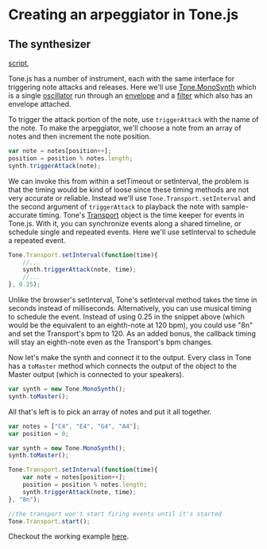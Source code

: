 # Creating an arpeggiator in Tone.js

## The synthesizer

[script](https://raw.githubusercontent.com/TONEnoTONE/Tone.js/master/build/Tone.js), 

Tone.js has a number of instrument, each with the same interface for triggering note attacks and releases. Here we'll use [Tone.MonoSynth]() which is a single [oscillator](Tone.OmniOscillator) run through an [envelope]() and a [filter]() which also has an envelope attached.

To trigger the attack portion of the note, use ```triggerAttack``` with the name of the note. To make the arpeggiator, we'll choose a note from an array of notes and then increment the note position. 

```javascript
var note = notes[position++];
position = position % notes.length;
synth.triggerAttack(note);
```

We can invoke this from within a setTimeout or setInterval, the problem is that the timing would be kind of loose since these timing methods are not very accurate or reliable. Instead we'll use ```Tone.Transport.setInterval``` and the second argument of ```triggerAttack``` to playback the note with sample-accurate timing. Tone's [Transport]() object is the time keeper for events in Tone.js. With it, you can synchronize events along a shared timeline, or schedule single and repeated events. Here we'll use setInterval to schedule a repeated event. 

```javascript
Tone.Transport.setInterval(function(time){
	//...
	synth.triggerAttack(note, time);
	//...
}, 0.25);
```

Unlike the browser's setInterval, Tone's setInterval method takes the time in seconds instead of milliseconds. Alternatively, you can use musical timing to schedule the event. Instead of using 0.25 in the snippet above (which would be the equivalent to an eighth-note at 120 bpm), you could use "8n" and set the Transport's bpm to 120. As an added bonus, the callback timing will stay an eighth-note even as the Transport's bpm changes. 

Now let's make the synth and connect it to the output. Every class in Tone has a ```toMaster``` method which connects the output of the object to the Master output (which is connected to your speakers). 

```javascript
var synth = new Tone.MonoSynth();
synth.toMaster();
```

All that's left is to pick an array of notes and put it all together. 

```javascript
var notes = ["C4", "E4", "G4", "A4"];
var position = 0;

var synth = new Tone.MonoSynth();
synth.toMaster();

Tone.Transport.setInterval(function(time){
	var note = notes[position++];
	position = position % notes.length;
	synth.triggerAttack(note, time);
}, "8n");

//the transport won't start firing events until it's started
Tone.Transport.start();
```

Checkout the working example [here](). 
